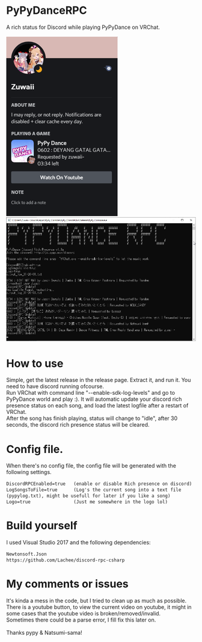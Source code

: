 # PyPyDanceRPC
 A rich status for Discord while playing PyPyDance on VRChat. </br></br>
![Image of Yaktocat](https://github.com/ZuwaiiVR/PyPyDanceRPC/blob/main/Discord_3AAIQXExmh.png)
![Image of Yaktocat](https://github.com/ZuwaiiVR/PyPyDanceRPC/blob/main/PyPy_Console_dLASVgksBM.png)

# How to use
Simple, get the latest release in the release page.
Extract it, and run it. You need to have discord running ofcourse.</br>
Run VRChat with command line "--enable-sdk-log-levels" and go to PyPyDance world and play :). It will automatic update your discord rich presence status on each song, and load the latest logfile after a restart of VRChat.
</br>
After the song has finish playing, status will change to "idle", after 30 seconds, the discord rich presence status will be cleared.
</br>
# Config file.
When there's no config file, the config file will be generated with the following settings.

```
DiscordRPCEnabled=true   (enable or disable Rich presence on discord)
LogSongsToFile=true      (Log's the current song into a text file (pypylog.txt), might be usefull for later if you like a song)
Logo=true                (Just me somewhere in the logo lol)
```


# Build yourself
I used Visual Studio 2017 and the following dependencies:
```
Newtonsoft.Json
https://github.com/Lachee/discord-rpc-csharp
```

# My comments or issues
It's kinda a mess in the code, but I tried to clean up as much as possible.</br>
There is a youtube button, to view the current video on youtube, it might in some cases that the youtube video is broken/removed/invalid.</br>
Sometimes there could be a parse error, I fill fix this later on. </br></br>
Thanks pypy & Natsumi-sama!
